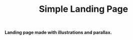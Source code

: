 <div align='center'><h1>Simple Landing Page</h1>
</div>
<br>

**Landing page made with illustrations and parallax.**
